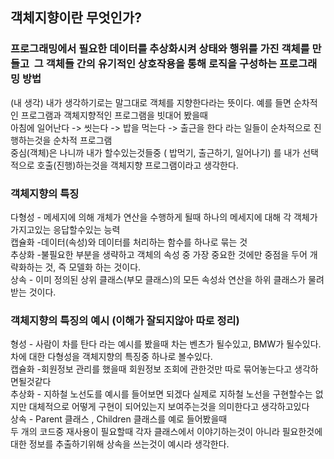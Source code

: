 <H2>객체지향이란 무엇인가?</h2>
<h3>프로그래밍에서 필요한 데이터를 추상화시켜 상태와 행위를 가진 객체를 만들고 
그 객체들 간의 유기적인 상호작용을 통해 로직을 구성하는 프로그래밍 방법
</h3>
(내 생각)
내가 생각하기로는 말그대로 객체를 지향한다라는 뜻이다. 예를 들면 
순차적인 프로그램과 객체지향적인 프로그램을 빗대어 봤을때
<br> 
아침에 일어난다 -> 씻는다 -> 밥을 먹는다 -> 출근을 한다 라는 일들이 순차적으로 진행하는것을 순차적 프로그램<br>
중심(객체)은 나니까 내가 할수있는것들중 ( 밥먹기, 출근하기, 일어나기) 를 내가 선택적으로 호출(진행)하는것을 객체지향
프로그램이라고 생각한다.
<h3>객체지향의 특징 </h3>
다형성 - 메세지에 의해 개체가 연산을 수행하게 될때 하나의 메세지에 대해 각 객체가 가지고있는 응답할수있는 능력<br>
캡슐화 -데이터(속성)와 데이터를 처리하는 함수를 하나로 묶는 것<br>
추상화 -불필요한 부분을 생략하고 객체의 속성 중 가장 중요한 것에만 중점을 두어 개략화하는 것, 즉 모델화 하는 것이다.<br>
상속 - 이미 정의된 상위 클래스(부모 클래스)의 모든 속성솨 연산을 하위 클래스가 물려받는 것이다.<br>

<h3>객체지향의 특징의 예시 (이해가 잘되지않아 따로 정리)
</h3>
형성 - 사람이 차를 탄다 라는 예시를 봤을때
차는 벤츠가 될수있고, BMW가 될수있다. 차에 대한 다형성을
객체지향의 특징중 하나로 볼수있다.<br>
캡슐화 -회원정보 관리를 했을때 회원정보 조회에 관한것만 따로 묶어놓는다고 생각하면될것같다<br>
추상화 - 지하철 노선도를 예시를 들어보면 되겠다 실제로 지하철 노선을 구현할수는 없지만 대체적으로 어떻게 구현이 되어있는지 보여주는것을 의미한다고 생각하고있다<br>
상속 - Parent 클래스 , Children 클래스를 예로 들어봤을때<br>
두 개의 코드중 재사용이 필요할때 각자 클래스에서 이야기하는것이 아니라 필요한것에 대한 정보를 추출하기위해 상속을 쓰는것이 예시라 생각한다.





